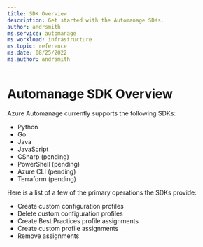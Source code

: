 ```yaml
---
title: SDK Overview
description: Get started with the Automanage SDKs.
author: andrsmith
ms.service: automanage
ms.workload: infrastructure
ms.topic: reference
ms.date: 08/25/2022
ms.author: andrsmith
---
```


# Automanage SDK Overview

Azure Automanage currently supports the following SDKs: 

- Python
- Go
- Java
- JavaScript
- CSharp (pending)
- PowerShell (pending)
- Azure CLI (pending)
- Terraform (pending)

Here is a list of a few of the primary operations the SDKs provide: 

- Create custom configuration profiles
- Delete custom configuration profiles
- Create Best Practices profile assignments 
- Create custom profile assignments 
- Remove assignments
